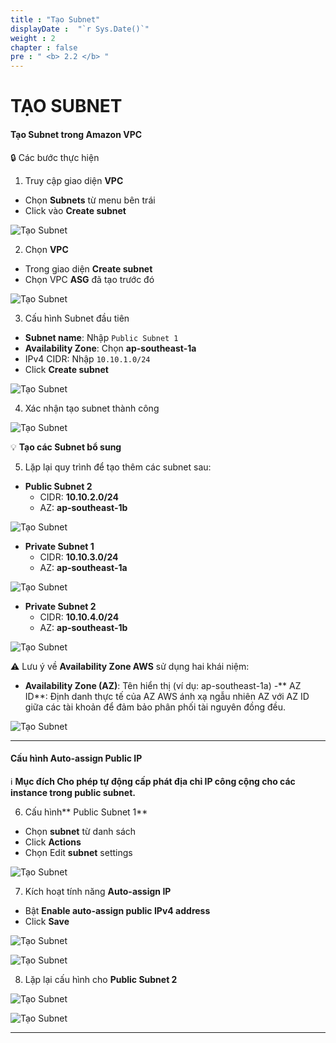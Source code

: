 ```yaml
---
title : "Tạo Subnet"
displayDate :  "`r Sys.Date()`"
weight : 2
chapter : false
pre : " <b> 2.2 </b> "
---
```


# TẠO SUBNET

#### Tạo Subnet trong Amazon VPC

🔒 Các bước thực hiện

1. Truy cập giao diện **VPC**
- Chọn **Subnets** từ menu bên trái
- Click vào **Create subnet**

![Tạo Subnet](/FCJ_Workshop_VuNgocQuang/images/2/2-2/0001.png?featherlight=false&width=90pc)

2. Chọn **VPC**
- Trong giao diện **Create subnet**
- Chọn VPC **ASG** đã tạo trước đó

![Tạo Subnet](/FCJ_Workshop_VuNgocQuang/images/2/2-2/0002.png?featherlight=false&width=90pc)

3. Cấu hình Subnet đầu tiên
- **Subnet name**: Nhập `Public Subnet 1`
- **Availability Zone**: Chọn **ap-southeast-1a**
- IPv4 CIDR: Nhập `10.10.1.0/24`
- Click **Create subnet**

![Tạo Subnet](/FCJ_Workshop_VuNgocQuang/images/2/2-2/0003.png?featherlight=false&width=90pc)

4. Xác nhận tạo subnet thành công

![Tạo Subnet](/FCJ_Workshop_VuNgocQuang/images/2/2-2/0004.png?featherlight=false&width=90pc)

💡 **Tạo các Subnet bổ sung**

5. Lặp lại quy trình để tạo thêm các subnet sau:
- **Public Subnet 2**
    - CIDR: **10.10.2.0/24**
    - AZ: **ap-southeast-1b**

![Tạo Subnet](/FCJ_Workshop_VuNgocQuang/images/2/2-2/0005.png?featherlight=false&width=90pc)

- **Private Subnet 1**
    - CIDR: **10.10.3.0/24**
    - AZ: **ap-southeast-1a**

![Tạo Subnet](/FCJ_Workshop_VuNgocQuang/images/2/2-2/0006.png?featherlight=false&width=90pc)

- **Private Subnet 2**
    - CIDR: **10.10.4.0/24**
    - AZ: **ap-southeast-1b**

![Tạo Subnet](/FCJ_Workshop_VuNgocQuang/images/2/2-2/0007.png?featherlight=false&width=90pc)

⚠️ Lưu ý về **Availability Zone AWS** sử dụng hai khái niệm:

- **Availability Zone (AZ)**: Tên hiển thị (ví dụ: ap-southeast-1a)
-** AZ ID**: Định danh thực tế của AZ AWS ánh xạ ngẫu nhiên AZ với AZ ID giữa các tài khoản để đảm bảo phân phối tài nguyên đồng đều.

![Tạo Subnet](/FCJ_Workshop_VuNgocQuang/images/2/2-2/0008.png?featherlight=false&width=90pc)

---

#### Cấu hình Auto-assign Public IP

ℹ️ **Mục đích Cho phép tự động cấp phát địa chỉ IP công cộng cho các instance trong public subnet.**

6. Cấu hình** Public Subnet 1**
- Chọn **subnet** từ danh sách
- Click **Actions**
- Chọn Edit **subnet** settings

![Tạo Subnet](/FCJ_Workshop_VuNgocQuang/images/2/2-2/0009.png?featherlight=false&width=90pc)

7. Kích hoạt tính năng **Auto-assign IP**
- Bật **Enable auto-assign public IPv4 address**
- Click **Save**


![Tạo Subnet](/FCJ_Workshop_VuNgocQuang/images/2/2-2/0010.png?featherlight=false&width=90pc)

![Tạo Subnet](/FCJ_Workshop_VuNgocQuang/images/2/2-2/0011.png?featherlight=false&width=90pc)

8. Lặp lại cấu hình cho **Public Subnet 2**

![Tạo Subnet](/FCJ_Workshop_VuNgocQuang/images/2/2-2/0012.png?featherlight=false&width=90pc)

![Tạo Subnet](/FCJ_Workshop_VuNgocQuang/images/2/2-2/0013.png?featherlight=false&width=90pc)

---